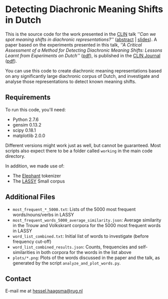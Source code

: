 # Detecting Diachronic Meaning Shifts in Dutch
This is the source code for the work presented in the [CLIN](http://www.ccl.kuleuven.be/CLIN27) talk _''Can we spot meaning shifts in diachronic representations?''_ ([abstract](http://www.ccl.kuleuven.be/CLIN27/abstracts.html#Abstract01) | [slides](http://www.let.rug.nl/haagsma/papers/clin2017slides.pdf)). A paper based on the experiments presented in this talk, _''A Critical Assessment of a Method for Detecting Diachronic Meaning Shifts: Lessons Learnt from Experiments on Dutch''_ ([pdf](http://www.clinjournal.org/)), is published in the [CLIN Journal](http://www.clinjournal.org/) ([pdf](http://www.clinjournal.org/sites/clinjournal.org/files/05.critical-assessment-method.pdf)). 

You can use this code to create diachronic meaning representations based on any significantly large diachronic corpus of Dutch, and investigate and analyse those representations to detect known meaning shifts. 

## Requirements 
To run this code, you'll need:
* Python 2.7.6
* gensim 0.13.2
* scipy 0.18.1
* matplotlib 2.0.0

Different versions might work just as well, but cannot be guaranteed. Most scripts also expect there to be a folder called `working` in the main code directory.

In addition, we made use of:
* The [Elephant](https://github.com/ParallelMeaningBank/elephant) tokenizer
* The [LASSY](https://www.let.rug.nl/vannoord/Lassy/) Small corpus

## Additional Files
* `most_frequent_*_5000.txt`: Lists of the 5000 most frequent words/nouns/verbs in LASSY
* `most_frequent_words_5000_average_similarity.json`: Average similarity in the Trouw and Volkskrant corpora for the 5000 most frequent words in LASSY
* `word_list_combined.txt`: Initial list of words to investigate (before frequency cut-off)
* `word_list_combined_results.json`: Counts, frequencies and self-similarities in both corpora for the words in the list above
* `plots/*.png`: Plots of the words discussed in the paper and the talk, as generated by the script `analyze_and_plot_words.py`.

## Contact
E-mail me at hessel.haagsma@rug.nl
